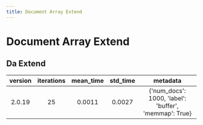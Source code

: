 ```yaml
---
title: Document Array Extend
---
```

# Document Array Extend

## Da Extend

| version | iterations | mean_time | std_time | metadata |
| :---: | :---: | :---: | :---: | :---: |
| 2.0.19 | 25 | 0.0011 | 0.0027 | {'num_docs': 1000, 'label': 'buffer', 'memmap': True} |
